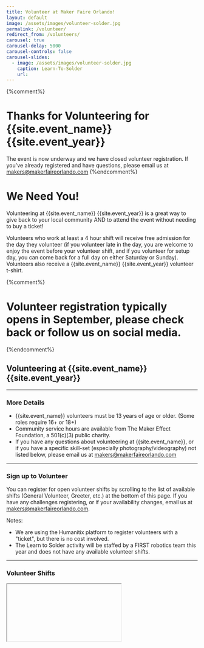 ```yaml
---
title: Volunteer at Maker Faire Orlando!
layout: default
image: /assets/images/volunteer-solder.jpg
permalink: /volunteer/
redirect_from: /volunteers/
carousel: true
carousel-delay: 5000
carousel-controls: false
carousel-slides:
  - image: /assets/images/volunteer-solder.jpg
    caption: Learn-To-Solder
    url:
---
```





{%comment%}
# Thanks for Volunteering for {{site.event_name}} {{site.event_year}}
The event is now underway and we have closed volunteer registration. If you've already registered and have questions, please email us at <makers@makerfaireorlando.com>
{%endcomment%}


# We Need You!
Volunteering at {{site.event_name}} {{site.event_year}} is a great way to give back to your local community AND to attend the event without needing to buy a ticket!

Volunteers who work at least a 4 hour shift will receive free admission for the day they volunteer (if you volunteer late in the day, you are welcome to enjoy the event before your volunteer shift, and if you volunteer for setup day, you can come back for a full day on either Saturday or Sunday). Volunteers also receive a {{site.event_name}} {{site.event_year}} volunteer t-shirt.

{%comment%}
# Volunteer registration typically opens in September, please check back or follow us on social media.
{%endcomment%}

## Volunteering at {{site.event_name}} {{site.event_year}}


---

### More Details
* {{site.event_name}} volunteers must be 13 years of age or older. (Some roles require 16+ or 18+)
* Community service hours are available from The Maker Effect Foundation, a 501(c)(3) public charity.
* If you have any questions about volunteering at {{site.event_name}}, or if you have a specific skill-set (especially photography/videography) not listed below, please email us at <makers@makerfaireorlando.com>

---

### Sign up to Volunteer
You can register for open volunteer shifts by scrolling to the list of available shifts (General Volunteer, Greeter, etc.) at the bottom of this page. If you have any challenges registering, or if your availability changes, email us at <makers@makerfaireorlando.com>.

Notes:
* We are using the Humanitix platform to register volunteers with a "ticket", but there is no cost involved.
* The Learn to Solder activity will be staffed by a FIRST robotics team this year and does not have any available volunteer shifts.

---
### Volunteer Shifts

<!-- Add the following to your website's HTML. -->
<script src="https://events.humanitix.com/scripts/widgets/inline.js" type="module"></script>
<iframe data-checkout="maker-faire-orlando-2024-volunteer-registration"></iframe>

